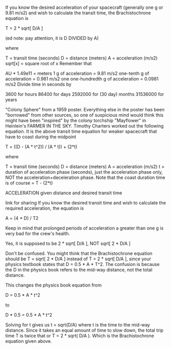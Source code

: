 If you know the desired acceleration of your spacecraft (generally one g or 9.81 m/s2) and wish to calculate the transit time, the Brachistochrone equation is

T = 2 * sqrt[ D/A ]

(ed note: pay attention, it is D DIVIDED by A)

where

T = transit time (seconds)
D = distance (meters)
A = acceleration (m/s2)
sqrt[x] = square root of x
Remember that

AU * 1.49e11 = meters
1 g of acceleration = 9.81 m/s2
one-tenth g of acceleration = 0.981 m/s2
one one-hundredth g of acceleration = 0.0981 m/s2
Divide time in seconds by

3600 for hours
86400 for days
2592000 for (30 day) months
31536000 for years

"Colony Sphere" from a 1959 poster. Everything else in the poster has been "borrowed" from other sources, so one of suspicious mind would think this might have been "inspired" by the colony torchship "Mayflower" in Heinlein's FARMER IN THE SKY.
Timothy Charters worked out the following equation. It is the above transit time equation for weaker spacecraft that have to coast during the midpoint

T = ((D - (A * t^2)) / (A * t)) + (2*t)

where

T = transit time (seconds)
D = distance (meters)
A = acceleration (m/s2)
t = duration of acceleration phase (seconds), just the acceleration phase only, NOT the acceleration+deceleration phase.
Note that the coast duration time is of course = T - (2*t)

ACCELERATION given distance and desired transit time

link for sharing If you know the desired transit time and wish to calculate the required acceleration, the equation is

A = (4 * D) / T2

Keep in mind that prolonged periods of acceleration a greater than one g is very bad for the crew's health.

Yes, it is supposed to be 2 * sqrt[ D/A ], NOT sqrt[ 2 * D/A ]

Don't be confused. You might think that the Brachistochrone equation should be T = sqrt[ 2 * D/A ] instead of T = 2 * sqrt[ D/A ], since your physics textbook states that D = 0.5 * A * T^2. The confusion is because the D in the physics book refers to the mid-way distance, not the total distance.

This changes the physics book equation from

D = 0.5 * A * t^2

to

D * 0.5 = 0.5 * A * t^2

Solving for t gives us t = sqrt(D/A) where t is the time to the mid-way distance. Since it takes an equal amount of time to slow down, the total trip time T is twice that or T = 2 * sqrt( D/A ). Which is the Brachistochrone equation given above.